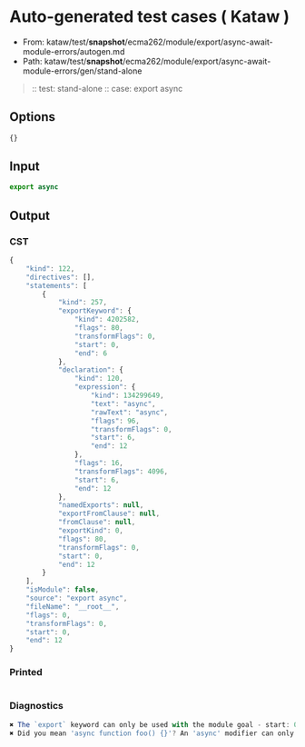 # Auto-generated test cases ( Kataw )
- From: kataw/test/__snapshot__/ecma262/module/export/async-await-module-errors/autogen.md
- Path: kataw/test/__snapshot__/ecma262/module/export/async-await-module-errors/gen/stand-alone
> :: test: stand-alone
> :: case: export async
## Options

`````js
{}
`````
## Input

`````js
export async
`````
## Output

### CST

```javascript
{
    "kind": 122,
    "directives": [],
    "statements": [
        {
            "kind": 257,
            "exportKeyword": {
                "kind": 4202582,
                "flags": 80,
                "transformFlags": 0,
                "start": 0,
                "end": 6
            },
            "declaration": {
                "kind": 120,
                "expression": {
                    "kind": 134299649,
                    "text": "async",
                    "rawText": "async",
                    "flags": 96,
                    "transformFlags": 0,
                    "start": 6,
                    "end": 12
                },
                "flags": 16,
                "transformFlags": 4096,
                "start": 6,
                "end": 12
            },
            "namedExports": null,
            "exportFromClause": null,
            "fromClause": null,
            "exportKind": 0,
            "flags": 80,
            "transformFlags": 0,
            "start": 0,
            "end": 12
        }
    ],
    "isModule": false,
    "source": "export async",
    "fileName": "__root__",
    "flags": 0,
    "transformFlags": 0,
    "start": 0,
    "end": 12
}
```

### Printed

```javascript

```

### Diagnostics

```javascript
✖ The `export` keyword can only be used with the module goal - start: 0, end: 6
✖ Did you mean 'async function foo() {}'? An 'async' modifier can only follow a function declaration in this context - start: 6, end: 12

```

